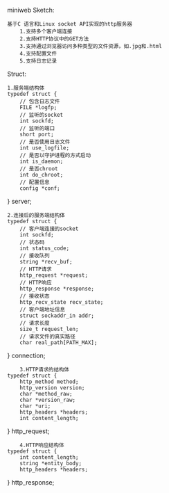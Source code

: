 miniweb
Sketch:

	基于C 语言和Linux socket API实现的http服务器
    	1.支持多个客户端连接
    	2.支持HTTP协议中的GET方法
    	3.支持通过浏览器访问多种类型的文件资源，如.jpg和.html
    	4.支持配置文件
    	5.支持日志记录
Struct:
  
  	1.服务端结构体
	typedef struct {
    	// 包含日志文件
    	FILE *logfp;
    	// 监听的socket
    	int sockfd;
    	// 监听的端口
    	short port;
    	// 是否使用日志文件
    	int use_logfile;
    	// 是否以守护进程的方式启动
    	int is_daemon;
    	// 是否chroot
    	int do_chroot;
    	// 配置信息
    	config *conf;
} server;

   	2.连接后的服务端结构体
   	typedef struct {
    	// 客户端连接的socket
    	int sockfd;
    	// 状态码
    	int status_code;
    	// 接收队列
    	string *recv_buf;
    	// HTTP请求
    	http_request *request;
    	// HTTP响应
    	http_response *response;
    	// 接收状态
    	http_recv_state recv_state;
    	// 客户端地址信息
    	struct sockaddr_in addr;
    	// 请求长度
    	size_t request_len;
    	// 请求文件的真实路径
    	char real_path[PATH_MAX];
} connection;

    	3.HTTP请求的结构体
	typedef struct {
    	http_method method;
    	http_version version;
    	char *method_raw;
    	char *version_raw;
    	char *uri;
    	http_headers *headers;
    	int content_length;
} http_request;

    	4.HTTP响应结构体
	typedef struct {
    	int content_length;
    	string *entity_body;
    	http_headers *headers;
} http_response;
